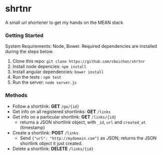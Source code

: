# shrtnr
A small url shortener to get my hands on the MEAN stack


### Getting Started

System Requirements: Node, Bower. Required dependencies are installed during the steps below.

1. Clone this repo: `git clone https://github.com/sboichon/shrtnr`
2. Install node depencies: `npm install`
3. Install angular dependencies: `bower install`
4. Run the tests : `npm test`
5. Run the server: `node server.js`


### Methods

 * Follow a shortlink: **GET** `/go/{id}`
 * Get info on all registered shortlinks: **GET** `/links`
 * Get info on a particular shortlink: **GET** `/links/{id}`
   * returns a JSON shortlink object, with `_id`, `url` and `created_at` (timestamp)
 * Create a shortlink: **POST** `/links`
   * Send `{"url": "http://mydomain.com"}` as JSON; returns the JSON shortlink object it just created.
 * Delete a shortlink: **DELETE** `/links/{id}`
